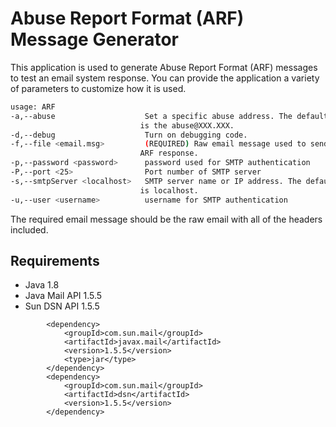 # Abuse Report Format (ARF) Message Generator
This application is used to generate Abuse Report Format (ARF) messages to test an email system response. You can provide the application a variety of parameters to customize how it is used.
  ```bash
usage: ARF
 -a,--abuse                    Set a specific abuse address. The default
                               is the abuse@XXX.XXX.
 -d,--debug                    Turn on debugging code.
 -f,--file <email.msg>         (REQUIRED) Raw email message used to send
                               ARF response.
 -p,--password <password>      password used for SMTP authentication
 -P,--port <25>                Port number of SMTP server
 -s,--smtpServer <localhost>   SMTP server name or IP address. The default
                               is localhost.
 -u,--user <username>          username for SMTP authentication
 ```
The required email message should be the raw email with all of the headers included.

## Requirements
* Java 1.8
* Java Mail API 1.5.5
* Sun DSN API 1.5.5

```
        <dependency>
            <groupId>com.sun.mail</groupId>
            <artifactId>javax.mail</artifactId>
            <version>1.5.5</version>
            <type>jar</type>
        </dependency>
        <dependency>
            <groupId>com.sun.mail</groupId>
            <artifactId>dsn</artifactId>
            <version>1.5.5</version>
        </dependency>
```
